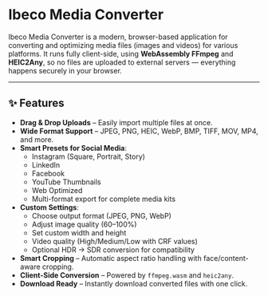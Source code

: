 # Ibeco Media Converter  

Ibeco Media Converter is a modern, browser-based application for converting and optimizing media files (images and videos) for various platforms. It runs fully client-side, using **WebAssembly FFmpeg** and **HEIC2Any**, so no files are uploaded to external servers — everything happens securely in your browser.

---

## ✨ Features  

- **Drag & Drop Uploads** – Easily import multiple files at once.  
- **Wide Format Support** – JPEG, PNG, HEIC, WebP, BMP, TIFF, MOV, MP4, and more.  
- **Smart Presets for Social Media**:  
  - Instagram (Square, Portrait, Story)  
  - LinkedIn  
  - Facebook  
  - YouTube Thumbnails  
  - Web Optimized  
  - Multi-format export for complete media kits  
- **Custom Settings**:  
  - Choose output format (JPEG, PNG, WebP)  
  - Adjust image quality (60–100%)  
  - Set custom width and height  
  - Video quality (High/Medium/Low with CRF values)  
  - Optional HDR → SDR conversion for compatibility  
- **Smart Cropping** – Automatic aspect ratio handling with face/content-aware cropping.  
- **Client-Side Conversion** – Powered by `ffmpeg.wasm` and `heic2any`.  
- **Download Ready** – Instantly download converted files with one click.  
